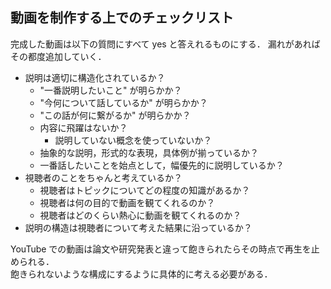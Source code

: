 ## 動画を制作する上でのチェックリスト

完成した動画は以下の質問にすべて yes と答えれるものにする．
漏れがあればその都度追加していく．

- 説明は適切に構造化されているか？
  - "一番説明したいこと" が明らかか？
  - "今何について話しているか" が明らかか？
  - "この話が何に繋がるか" が明らかか？
  - 内容に飛躍はないか？
    - 説明していない概念を使っていないか？
  - 抽象的な説明，形式的な表現，具体例が揃っているか？
  - 一番話したいことを始点として，幅優先的に説明しているか？
- 視聴者のことをちゃんと考えているか？
  - 視聴者はトピックについてどの程度の知識があるか？
  - 視聴者は何の目的で動画を観てくれるのか？
  - 視聴者はどのくらい熱心に動画を観てくれるのか？
- 説明の構造は視聴者について考えた結果に沿っているか？

YouTube での動画は論文や研究発表と違って飽きられたらその時点で再生を止められる．  
飽きられないような構成にするように具体的に考える必要がある．
